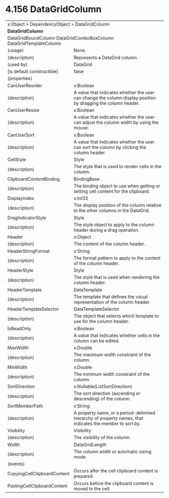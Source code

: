 <html dir="LTR" xmlns:mshelp="http://msdn.microsoft.com/mshelp" xmlns:ddue="http://ddue.schemas.microsoft.com/authoring/2003/5" xmlns:xlink="http://www.w3.org/1999/xlink" xmlns:tool="http://www.microsoft.com/tooltip">

<body>
 <input type="hidden" id="userDataCache" class="userDataStyle">
 <input type="hidden" id="hiddenScrollOffset">
 <img id="dropDownImage" style="display:none; height:0; width:0;" src="../local/drpdown.gif">
 <img id="dropDownHoverImage" style="display:none; height:0; width:0;" src="../local/drpdown_orange.gif">
 <img id="collapseImage" style="display:none; height:0; width:0;" src="../local/collapse.gif">
 <img id="expandImage" style="display:none; height:0; width:0;" src="../local/exp.gif">
 <img id="collapseAllImage" style="display:none; height:0; width:0;" src="../local/collall.gif">
 <img id="expandAllImage" style="display:none; height:0; width:0;" src="../local/expall.gif">
 <img id="copyImage" style="display:none; height:0; width:0;" src="../local/copycode.gif">
 <img id="copyHoverImage" style="display:none; height:0; width:0;" src="../local/copycodeHighlight.gif">
 <div id="header"><h1 class="heading">4.156 DataGridColumn</h1></div>

 <div id="mainSection">
 <div id="mainBody">
 <div id="allHistory" class="saveHistory" onsave="saveAll()" onload="loadAll()"></div>
 <p xmlns:wsd="http://wsdev.schemas.microsoft.com/authoring/2008/2" xmlns:msxsl="urn:schemas-microsoft-com:xslt" xmlns:script="urn:script" xmlns:build="urn:build">
 </p>
 <div id="sectionSection0" class="section" name="collapseableSection">
 <content xmlns="http://ddue.schemas.microsoft.com/authoring/2003/5" xmlns:wsd="http://wsdev.schemas.microsoft.com/authoring/2008/2" xmlns:msxsl="urn:schemas-microsoft-com:xslt" xmlns:script="urn:script" xmlns:build="urn:build">
 </content>
 </div>
 <div id="sectionSection1" class="section" name="collapseableSection">
 <content xmlns="http://ddue.schemas.microsoft.com/authoring/2003/5" xmlns:wsd="http://wsdev.schemas.microsoft.com/authoring/2008/2" xmlns:msxsl="urn:schemas-microsoft-com:xslt" xmlns:script="urn:script" xmlns:build="urn:build">
 <table class="ProtocolAuthoredTable" xmlns="">
 <tr><td colspan="2">
<mshelp:link keywords="c0d383e4-fcdb-4546-a06b-81c262fe2a5e" tabindex="0">x:Object</mshelp:link> &gt; <mshelp:link keywords="44a6e58f-41e0-4602-b1d2-75a9b44a5acb" tabindex="0">DependencyObject</mshelp:link> &gt; <mshelp:link keywords="ee2930fc-5f4e-4119-9b82-a023170fd1a4" tabindex="0">DataGridColumn</mshelp:link> </td>
 </tr>
 <tr><td colspan="2">
 <b>DataGridColumn</b> </td>
 </tr>
 <tr><td colspan="2">
<mshelp:link keywords="f2c0127a-cc1e-4864-9cc1-9829f8c2deb3" tabindex="0">DataGridBoundColumn</mshelp:link> <mshelp:link keywords="85ed56e0-08ba-4be9-bf5c-2e818d73faf8" tabindex="0">DataGridComboBoxColumn</mshelp:link> <mshelp:link keywords="54b3bf3e-a89f-4ed8-acc2-195503e62114" tabindex="0">DataGridTemplateColumn</mshelp:link> </td>
 </tr>
 <tr><td><div class="indent0">(usage)</div></td>
 <td>None.</td>
 </tr>
 <tr><td><div class="indent0">(description)</div></td>
 <td>Represents a DataGrid column.</td>
 </tr>
 <tr><td><div class="indent0">(used by)</div></td>
 <td><mshelp:link keywords="991f1ba1-dd03-443b-a018-afbd612cd065" tabindex="0">DataGrid</mshelp:link></td>
 </tr>
 <tr><td><div class="indent0">[is default constructible]</div></td>
 <td>false</td>
 </tr>
 <tr><td><div class="indent0">(properties)</div></td>
 <td></td>
 </tr>
 <tr><td><div class="indent2">CanUserReorder</div></td>
 <td><mshelp:link keywords="c4ef5482-3a69-411e-bd77-93ce44c968a9" tabindex="0">x:Boolean</mshelp:link></td>
 </tr>
 <tr><td><div class="indent4">(description)</div></td>
 <td>A value that indicates whether the user can change the column display position by dragging the column header.</td>
 </tr>
 <tr><td><div class="indent2">CanUserResize</div></td>
 <td><mshelp:link keywords="c4ef5482-3a69-411e-bd77-93ce44c968a9" tabindex="0">x:Boolean</mshelp:link></td>
 </tr>
 <tr><td><div class="indent4">(description)</div></td>
 <td>A value that indicates whether the user can adjust the column width by using the mouse.</td>
 </tr>
 <tr><td><div class="indent2">CanUserSort</div></td>
 <td><mshelp:link keywords="c4ef5482-3a69-411e-bd77-93ce44c968a9" tabindex="0">x:Boolean</mshelp:link></td>
 </tr>
 <tr><td><div class="indent4">(description)</div></td>
 <td>A value that indicates whether the user can sort the column by clicking the column header.</td>
 </tr>
 <tr><td><div class="indent2">CellStyle</div></td>
 <td><mshelp:link keywords="457839f3-612f-466d-9c5f-2e2c7cad6f0c" tabindex="0">Style</mshelp:link></td>
 </tr>
 <tr><td><div class="indent4">(description)</div></td>
 <td>The style that is used to render cells in the column.</td>
 </tr>
 <tr><td><div class="indent2">ClipboardContentBinding</div></td>
 <td><mshelp:link keywords="4e3ec75b-90f7-40de-b8dc-c022559f31f3" tabindex="0">BindingBase</mshelp:link></td>
 </tr>
 <tr><td><div class="indent4">(description)</div></td>
 <td>The binding object to use when getting or setting cell content for the clipboard.</td>
 </tr>
 <tr><td><div class="indent2">DisplayIndex</div></td>
 <td><mshelp:link keywords="57ed3bba-3cbe-4a1d-b855-b0b0b4b4a992" tabindex="0">x:Int32</mshelp:link></td>
 </tr>
 <tr><td><div class="indent4">(description)</div></td>
 <td>The display position of the column relative to the other columns in the DataGrid.</td>
 </tr>
 <tr><td><div class="indent2">DragIndicatorStyle</div></td>
 <td><mshelp:link keywords="457839f3-612f-466d-9c5f-2e2c7cad6f0c" tabindex="0">Style</mshelp:link></td>
 </tr>
 <tr><td><div class="indent4">(description)</div></td>
 <td>The style object to apply to the column header during a drag operation.</td>
 </tr>
 <tr><td><div class="indent2">Header</div></td>
 <td><mshelp:link keywords="c0d383e4-fcdb-4546-a06b-81c262fe2a5e" tabindex="0">x:Object</mshelp:link></td>
 </tr>
 <tr><td><div class="indent4">(description)</div></td>
 <td>The content of the column header.</td>
 </tr>
 <tr><td><div class="indent2">HeaderStringFormat</div></td>
 <td><mshelp:link keywords="34869e25-9e8d-49b4-b204-87bf0cf447ae" tabindex="0">x:String</mshelp:link></td>
 </tr>
 <tr><td><div class="indent4">(description)</div></td>
 <td>The format pattern to apply to the content of the column header.</td>
 </tr>
 <tr><td><div class="indent2">HeaderStyle</div></td>
 <td><mshelp:link keywords="457839f3-612f-466d-9c5f-2e2c7cad6f0c" tabindex="0">Style</mshelp:link></td>
 </tr>
 <tr><td><div class="indent4">(description)</div></td>
 <td>The style that is used when rendering the column header.</td>
 </tr>
 <tr><td><div class="indent2">HeaderTemplate</div></td>
 <td><mshelp:link keywords="b92d9b14-af0f-4d9a-a740-6fc920311dfc" tabindex="0">DataTemplate</mshelp:link></td>
 </tr>
 <tr><td><div class="indent4">(description)</div></td>
 <td>The template that defines the visual representation of the column header.</td>
 </tr>
 <tr><td><div class="indent2">HeaderTemplateSelector</div></td>
 <td><mshelp:link keywords="567b4133-ec07-4a34-9da5-f975f79c39e3" tabindex="0">DataTemplateSelector</mshelp:link></td>
 </tr>
 <tr><td><div class="indent4">(description)</div></td>
 <td>The object that selects which template to use for the column header.</td>
 </tr>
 <tr><td><div class="indent2">IsReadOnly</div></td>
 <td><mshelp:link keywords="c4ef5482-3a69-411e-bd77-93ce44c968a9" tabindex="0">x:Boolean</mshelp:link></td>
 </tr>
 <tr><td><div class="indent4">(description)</div></td>
 <td>A value that indicates whether cells in the column can be edited.</td>
 </tr>
 <tr><td><div class="indent2">MaxWidth</div></td>
 <td><mshelp:link keywords="19251929-7346-482e-8521-cd221205d449" tabindex="0">x:Double</mshelp:link></td>
 </tr>
 <tr><td><div class="indent4">(description)</div></td>
 <td>The maximum width constraint of the column.</td>
 </tr>
 <tr><td><div class="indent2">MinWidth</div></td>
 <td><mshelp:link keywords="19251929-7346-482e-8521-cd221205d449" tabindex="0">x:Double</mshelp:link></td>
 </tr>
 <tr><td><div class="indent4">(description)</div></td>
 <td>The minimum width constraint of the column.</td>
 </tr>
 <tr><td><div class="indent2">SortDirection</div></td>
 <td><mshelp:link keywords="d703c73c-7207-46e7-a8b3-09d16978cead" tabindex="0">x:Nullable</mshelp:link>(<mshelp:link keywords="6ed901ae-808c-40a4-a6e5-4391d616b9a1" tabindex="0">ListSortDirection</mshelp:link>)</td>
 </tr>
 <tr><td><div class="indent4">(description)</div></td>
 <td>The sort direction (ascending or descending) of the column.</td>
 </tr>
 <tr><td><div class="indent2">SortMemberPath</div></td>
 <td><mshelp:link keywords="34869e25-9e8d-49b4-b204-87bf0cf447ae" tabindex="0">x:String</mshelp:link></td>
 </tr>
 <tr><td><div class="indent4">(description)</div></td>
 <td>A property name, or a period-delimited hierarchy of property names, that indicates the member to sort by.</td>
 </tr>
 <tr><td><div class="indent2">Visibility</div></td>
 <td><mshelp:link keywords="cdd7bdda-367e-44a7-89ca-edf49e6c7c57" tabindex="0">Visibility</mshelp:link></td>
 </tr>
 <tr><td><div class="indent4">(description)</div></td>
 <td>The visibility of the column.</td>
 </tr>
 <tr><td><div class="indent2">Width</div></td>
 <td><mshelp:link keywords="58e9eac8-0618-4370-9695-88f0db48745e" tabindex="0">DataGridLength</mshelp:link></td>
 </tr>
 <tr><td><div class="indent4">(description)</div></td>
 <td>The column width or automatic sizing mode.</td>
 </tr>
 <tr><td><div class="indent0">(events)</div></td>
 <td></td>
 </tr>
 <tr><td><div class="indent2">CopyingCellClipboardContent</div></td>
 <td>Occurs after the cell clipboard content is prepared.</td>
 </tr>
 <tr><td><div class="indent2">PastingCellClipboardContent</div></td>
 <td>Occurs before the clipboard content is moved to the cell.</td>
 </tr>
</table>
 </content>
 </div>
 <!--[if gte IE 5]>
 <tool:tip element="languageFilterToolTip" avoidmouse="false"/>
 <![endif]-->
 </div>
 <a name="feedback"></a><span></span>
 </div>
</body></html>
